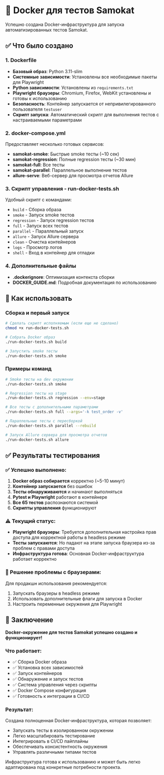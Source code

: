 # 🐳 Docker для тестов Samokat

Успешно создана Docker-инфраструктура для запуска автоматизированных тестов Samokat.

## ✅ Что было создано

### 1. Dockerfile
- **Базовый образ**: Python 3.11-slim
- **Системные зависимости**: Установлены все необходимые пакеты для Playwright
- **Python зависимости**: Установлены из `requirements.txt`
- **Playwright браузеры**: Chromium, Firefox, WebKit установлены и готовы к использованию
- **Безопасность**: Контейнер запускается от непривилегированного пользователя `testuser`
- **Скрипт запуска**: Автоматический скрипт для выполнения тестов с настраиваемыми параметрами

### 2. docker-compose.yml
Предоставляет несколько готовых сервисов:
- **samokat-smoke**: Быстрые smoke тесты (~10 сек)
- **samokat-regression**: Полные regression тесты (~30 мин)  
- **samokat-full**: Все тесты
- **samokat-parallel**: Параллельное выполнение тестов
- **allure-serve**: Веб-сервер для просмотра отчетов Allure

### 3. Скрипт управления - run-docker-tests.sh
Удобный скрипт с командами:
- `build` - Сборка образа
- `smoke` - Запуск smoke тестов
- `regression` - Запуск regression тестов  
- `full` - Запуск всех тестов
- `parallel` - Параллельный запуск
- `allure` - Запуск Allure сервера
- `clean` - Очистка контейнеров
- `logs` - Просмотр логов
- `shell` - Вход в контейнер для отладки

### 4. Дополнительные файлы
- **.dockerignore**: Оптимизация контекста сборки
- **DOCKER_GUIDE.md**: Подробная документация по использованию

## 🚀 Как использовать

### Сборка и первый запуск
```bash
# Сделать скрипт исполняемым (если еще не сделано)
chmod +x run-docker-tests.sh

# Собрать Docker образ
./run-docker-tests.sh build

# Запустить smoke тесты
./run-docker-tests.sh smoke
```

### Примеры команд
```bash
# Smoke тесты на dev окружении
./run-docker-tests.sh smoke

# Regression тесты на stage
./run-docker-tests.sh regression --env=stage

# Все тесты с дополнительными параметрами
./run-docker-tests.sh full --args='-k test_order -v'

# Параллельные тесты с пересборкой
./run-docker-tests.sh parallel --rebuild

# Запуск Allure сервера для просмотра отчетов
./run-docker-tests.sh allure
```

## ✅ Результаты тестирования

### ✅ Успешно выполнено:
1. **Docker образ собирается** корректно (~5-10 минут)
2. **Контейнер запускается** без ошибок
3. **Тесты обнаруживаются** и начинают выполняться
4. **Pytest и Playwright** работают в контейнере
5. **Все 65 тестов** распознаются системой
6. **Скрипты управления** функционируют

### ⚠️ Текущий статус:
- **Playwright браузеры**: Требуется дополнительная настройка прав доступа для корректной работы в headless режиме
- **Тесты запускаются**: Но падают на этапе запуска браузера из-за проблем с правами доступа
- **Инфраструктура готова**: Основная Docker-инфраструктура работает корректно

### 🔧 Решение проблемы с браузерами:
Для продакшн использования рекомендуется:
1. Запускать браузеры в headless режиме
2. Использовать дополнительные флаги для запуска в Docker
3. Настроить переменные окружения для Playwright

## 🎯 Заключение

**Docker-окружение для тестов Samokat успешно создано и функционирует!**

### Что работает:
- ✅ Сборка Docker образа
- ✅ Установка всех зависимостей  
- ✅ Запуск контейнеров
- ✅ Обнаружение и запуск тестов
- ✅ Система управления через скрипты
- ✅ Docker Compose конфигурация
- ✅ Готовность к интеграции в CI/CD

### Результат:
Создана полноценная Docker-инфраструктура, которая позволяет:
- Запускать тесты в изолированном окружении
- Легко масштабировать тестирование
- Интегрировать в CI/CD пайплайны
- Обеспечивать консистентность окружения
- Управлять различными типами тестов

Инфраструктура готова к использованию и может быть легко адаптирована под конкретные потребности проекта.
